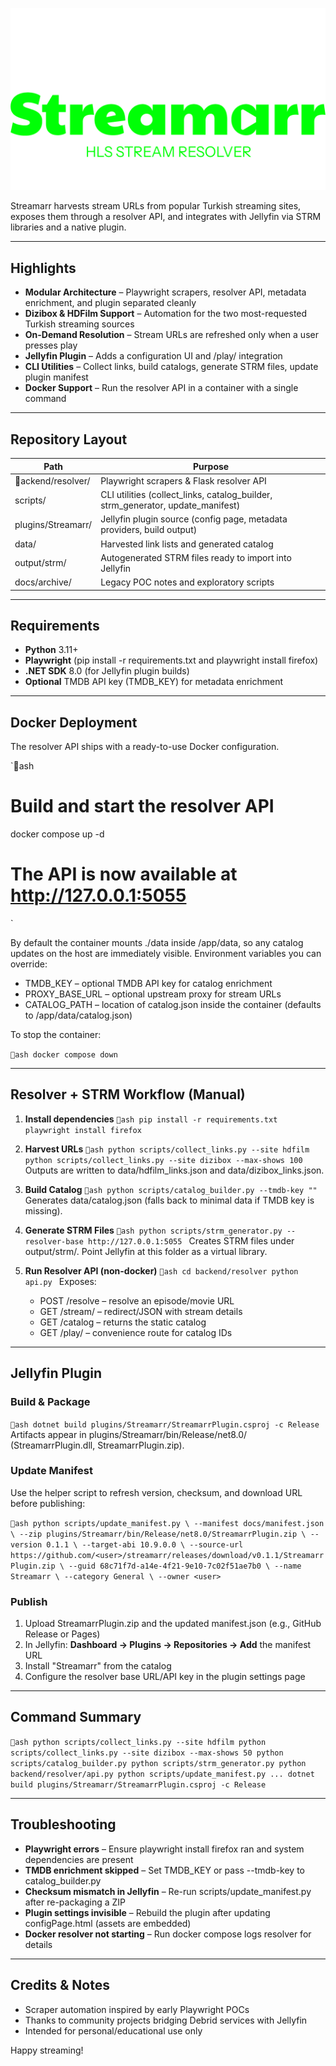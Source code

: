 ﻿<div align="center">

[![Streamarr Preview](images/Streamarr.png)](images/Streamarr.png)

</div>

Streamarr harvests stream URLs from popular Turkish streaming sites, exposes them through a resolver API, and integrates with Jellyfin via STRM libraries and a native plugin.

---

## Highlights

- **Modular Architecture** – Playwright scrapers, resolver API, metadata enrichment, and plugin separated cleanly
- **Dizibox & HDFilm Support** – Automation for the two most-requested Turkish streaming sources
- **On-Demand Resolution** – Stream URLs are refreshed only when a user presses play
- **Jellyfin Plugin** – Adds a configuration UI and /play/<id> integration
- **CLI Utilities** – Collect links, build catalogs, generate STRM files, update plugin manifest
- **Docker Support** – Run the resolver API in a container with a single command

---

## Repository Layout

| Path | Purpose |
|------|---------|
| ackend/resolver/ | Playwright scrapers & Flask resolver API |
| scripts/ | CLI utilities (collect_links, catalog_builder, strm_generator, update_manifest) |
| plugins/Streamarr/ | Jellyfin plugin source (config page, metadata providers, build output) |
| data/ | Harvested link lists and generated catalog |
| output/strm/ | Autogenerated STRM files ready to import into Jellyfin |
| docs/archive/ | Legacy POC notes and exploratory scripts |

---

## Requirements

- **Python** 3.11+
- **Playwright** (pip install -r requirements.txt and playwright install firefox)
- **.NET SDK** 8.0 (for Jellyfin plugin builds)
- **Optional** TMDB API key (TMDB_KEY) for metadata enrichment

---

## Docker Deployment

The resolver API ships with a ready-to-use Docker configuration.

`ash
# Build and start the resolver API
docker compose up -d

# The API is now available at http://127.0.0.1:5055
`

By default the container mounts ./data inside /app/data, so any catalog updates on the host are immediately visible. Environment variables you can override:

- TMDB_KEY – optional TMDB API key for catalog enrichment
- PROXY_BASE_URL – optional upstream proxy for stream URLs
- CATALOG_PATH – location of catalog.json inside the container (defaults to /app/data/catalog.json)

To stop the container:

`ash
docker compose down
`

---

## Resolver + STRM Workflow (Manual)

1. **Install dependencies**
   `ash
   pip install -r requirements.txt
   playwright install firefox
   `

2. **Harvest URLs**
   `ash
   python scripts/collect_links.py --site hdfilm
   python scripts/collect_links.py --site dizibox --max-shows 100
   `
   Outputs are written to data/hdfilm_links.json and data/dizibox_links.json.

3. **Build Catalog**
   `ash
   python scripts/catalog_builder.py --tmdb-key ""
   `
   Generates data/catalog.json (falls back to minimal data if TMDB key is missing).

4. **Generate STRM Files**
   `ash
   python scripts/strm_generator.py --resolver-base http://127.0.0.1:5055
   `
   Creates STRM files under output/strm/. Point Jellyfin at this folder as a virtual library.

5. **Run Resolver API (non-docker)**
   `ash
   cd backend/resolver
   python api.py
   `
   Exposes:
   - POST /resolve – resolve an episode/movie URL
   - GET /stream/<token> – redirect/JSON with stream details
   - GET /catalog – returns the static catalog
   - GET /play/<id> – convenience route for catalog IDs

---

## Jellyfin Plugin

### Build & Package

`ash
dotnet build plugins/Streamarr/StreamarrPlugin.csproj -c Release
`
Artifacts appear in plugins/Streamarr/bin/Release/net8.0/ (StreamarrPlugin.dll, StreamarrPlugin.zip).

### Update Manifest

Use the helper script to refresh version, checksum, and download URL before publishing:

`ash
python scripts/update_manifest.py \
    --manifest docs/manifest.json \
    --zip plugins/Streamarr/bin/Release/net8.0/StreamarrPlugin.zip \
    --version 0.1.1 \
    --target-abi 10.9.0.0 \
    --source-url https://github.com/<user>/streamarr/releases/download/v0.1.1/StreamarrPlugin.zip \
    --guid 68c71f7d-a14e-4f21-9e10-7c02f51ae7b0 \
    --name Streamarr \
    --category General \
    --owner <user>
`

### Publish

1. Upload StreamarrPlugin.zip and the updated manifest.json (e.g., GitHub Release or Pages)
2. In Jellyfin: **Dashboard → Plugins → Repositories → Add** the manifest URL
3. Install "Streamarr" from the catalog
4. Configure the resolver base URL/API key in the plugin settings page

---

## Command Summary

`ash
python scripts/collect_links.py --site hdfilm
python scripts/collect_links.py --site dizibox --max-shows 50
python scripts/catalog_builder.py
python scripts/strm_generator.py
python backend/resolver/api.py
python scripts/update_manifest.py ...
dotnet build plugins/Streamarr/StreamarrPlugin.csproj -c Release
`

---

## Troubleshooting

- **Playwright errors** – Ensure playwright install firefox ran and system dependencies are present
- **TMDB enrichment skipped** – Set TMDB_KEY or pass --tmdb-key to catalog_builder.py
- **Checksum mismatch in Jellyfin** – Re-run scripts/update_manifest.py after re-packaging a ZIP
- **Plugin settings invisible** – Rebuild the plugin after updating configPage.html (assets are embedded)
- **Docker resolver not starting** – Run docker compose logs resolver for details

---

## Credits & Notes

- Scraper automation inspired by early Playwright POCs
- Thanks to community projects bridging Debrid services with Jellyfin
- Intended for personal/educational use only

Happy streaming!
